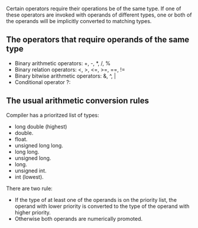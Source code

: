 Certain operators require their operations be of the same type. If one of these operators are invoked with operands of different types, one or both of the operands will be implicitly converted to matching types. 

## The operators that require operands of the same type
- Binary arithmetic operators: +, -, \*, /, %
- Binary relation operators: <, >, <=, >=, \==, !=
- Binary bitwise arithmetic operators: &, ^, |
- Conditional operator ?: 

## The usual arithmetic conversion rules
Compiler has a prioritzed list of types:
-   long double (highest)
-   double.
-   float.
-   unsigned long long.
-   long long.
-   unsigned long.
-   long.
-   unsigned int.
-   int (lowest).

There are two rule:
- If the type of at least one of the operands is on the priority list, the operand with lower priority is converted to the type of the operand with higher priority.
- Otherwise both operands are numerically promoted.

